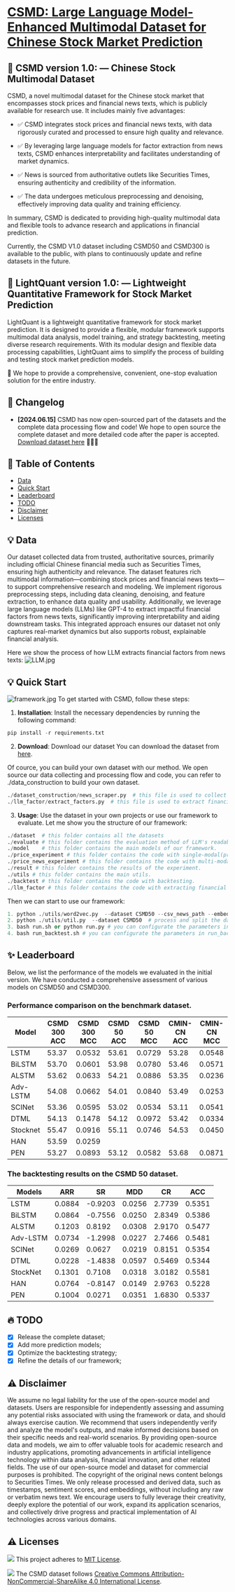 # [CSMD: Large Language Model-Enhanced Multimodal Dataset for Chinese Stock Market Prediction](https://arxiv.org/)

## 📝 CSMD version 1.0:  — Chinese Stock Multimodal Dataset
CSMD, a novel multimodal dataset for the Chinese stock market that encompasses stock prices and financial news texts, which is publicly available for research use. It includes mainly five advantages:

- ✅ CSMD integrates stock prices and financial news texts, with data rigorously curated and processed to ensure high quality and relevance.

- ✅ By leveraging large language models for factor extraction from news texts, CSMD enhances interpretability and facilitates understanding of market dynamics.

- ✅ News is sourced from authoritative outlets like Securities Times, ensuring authenticity and credibility of the information.

- ✅ The data undergoes meticulous preprocessing and denoising, effectively improving data quality and training efficiency.

In summary, CSMD is dedicated to providing high-quality multimodal data and flexible tools to advance research and applications in financial prediction.

Currently, the CSMD V1.0 dataset including CSMD50 and CSMD300 is available to the public, with plans to continuously update and refine datasets in the future.

## 📝 LightQuant version 1.0:  — Lightweight Quantitative Framework for Stock Market Prediction
LightQuant is a lightweight quantitative framework for stock market prediction. It is designed to provide a flexible, modular framework supports multimodal data analysis, model training, and strategy backtesting, meeting diverse research requirements. With its modular design and flexible data processing capabilities, LightQuant aims to simplify the process of building and testing stock market prediction models.

🤗 We hope to provide a comprehensive, convenient, one-stop evaluation solution for the entire industry.

## 🚀 Changelog
- **[2024.06.15]** CSMD has now open-sourced part of the datasets and the complete data processing flow and code! We hope to open source the complete dataset and more detailed code after the paper is accepted. [Download dataset here](https://www.) 🚀🚀🚀

## 📝 Table of Contents
- [Data](#data)
- [Quick Start](#quick-start)
- [Leaderboard](#leaderboard)
- [TODO](#todo)
- [Disclaimer](#disclaimer)
- [Licenses](#licenses)

## 💡 Data
Our dataset collected data from trusted, authoritative sources, primarily including official Chinese financial media such as Securities Times, ensuring high authenticity and relevance. The dataset features rich multimodal information—combining stock prices and financial news texts—to support comprehensive research and modeling. We implement rigorous preprocessing steps, including data cleaning, denoising, and feature extraction, to enhance data quality and usability. Additionally, we leverage large language models (LLMs) like GPT-4 to extract impactful financial factors from news texts, significantly improving interpretability and aiding downstream tasks. This integrated approach ensures our dataset not only captures real-market dynamics but also supports robust, explainable financial analysis.

Here we show the process of how LLM extracts financial factors from news texts:
![LLM.jpg](./picitures/LLM.jpg)

## 💡 Quick Start
![framework.jpg](./picitures/framework.jpg)
To get started with CSMD, follow these steps:
1. **Installation**: Install the necessary dependencies by running the following command:
```python
pip install -r requirements.txt
```
2. **Download**: Download our dataset
You can download the dataset from [here](./dataset).

Of cource, you can build your own dataset with our method. We open source our data collecting and processing flow and code, you can refer to ./data_construction to build your own dataset.
```python
./dataset_construction/news_scraper.py  # this file is used to collect news data
./llm_factor/extract_factors.py  # this file is used to extract financial factors from news texts
```
3. **Usage**: Use the dataset in your own projects or use our framework to evaluate.
Let me show you the structure of our framework:
```python
./dataset  # this folder contains all the datasets
./evaluate # this folder contains the evaluation method of LLM's readability.
./model    # this folder contains the main models of our framework.
./price_experiment # this folder contains the code with single-modal(price) experiment.
./price_news_experiment # this folder contains the code with multi-modal(price and news) experiment.
./result # this folder contains the results of the experiment.
./utils # this folder contains the main utils.
./backtest # this folder contains the code with backtesting.
./llm_factor # this folder contains the code with extracting financial factors from news texts.
```
Then we can start to use our framework:
```python
1. python ./utils/word2vec.py  --dataset CSMD50 --csv_news_path --embedding_path --local_model_path --trading_date_list #  generate word2vec embedding
2. python ./utils/util.py  --dataset CSMD50  # process and split the dataset
3. bash run.sh or python run.py # you can configurate the parameters in run.sh or run.py
4. bash run_backtest.sh # you can configurate the parameters in run_backtest.sh to backtest the model
```

## ✨ Leaderboard
Below, we list the performance of the models we evaluated in the initial version. We have conducted a comprehensive assessment of various models on CSMD50 and CSMD300.

### Performance comparison on the benchmark dataset.
| Model    | CSMD 300 ACC | CSMD 300 MCC | CSMD 50 ACC | CSMD 50 MCC | CMIN-CN ACC | CMIN-CN MCC |
|----------|--------------|--------------|-------------|-------------|-------------|-------------|
| LSTM     | 53.37        | 0.0532       | 53.61       | 0.0729      | 53.28       | 0.0548      |
| BiLSTM   | 53.70        | 0.0601       | 53.98       | 0.0780      | 53.46       | 0.0571      |
| ALSTM    | 53.62        | 0.0633       | 54.21       | 0.0886      | 53.35       | 0.0236      |
| Adv-LSTM | 54.08        | 0.0662       | 54.01       | 0.0840      | 53.49       | 0.0253      |
| SCINet   | 53.36        | 0.0595       | 53.02       | 0.0534      | 53.11       | 0.0541      |
| DTML     | 54.13        | 0.1478       | 54.12       | 0.0972      | 53.42       | 0.0334      |
| Stocknet | 55.47        | 0.0916       | 55.11       | 0.0746      | 54.53       | 0.0450      |
| HAN      | 53.59        | 0.0259       |             |             |             |             |
| PEN      | 53.27        | 0.0893       | 53.12       | 0.0582      | 53.68       | 0.0871      |

### The backtesting results on the CSMD 50 dataset.
| Models    | ARR    | SR     | MDD    | CR     | ACC    |
|-----------|--------|--------|--------|--------|--------|
| LSTM      | 0.0884 | -0.9203 | 0.0256 | 2.7739 | 0.5351 |
| BiLSTM    | 0.0864 | -0.7556 | 0.0250 | 2.8349 | 0.5386 |
| ALSTM     | 0.1203 | 0.8192  | 0.0308 | 2.9170 | 0.5477 |
| Adv-LSTM  | 0.0734 | -1.2998 | 0.0227 | 2.7466 | 0.5481 |
| SCINet    | 0.0269 | 0.0627  | 0.0219 | 0.8151 | 0.5354 |
| DTML      | 0.0228 | -1.4838 | 0.0597 | 0.5469 | 0.5344 |
| StockNet  | 0.1301 | 0.7108  | 0.0318 | 3.0182 | 0.5581 |
| HAN       | 0.0764 | -0.8147 | 0.0149 | 2.9763 | 0.5228 |
| PEN       | 0.1004 | 0.0271  | 0.0351 | 1.6830 | 0.5337 |


## 🔥 TODO
- [x] Release the complete dataset;
- [x] Add more prediction models;
- [x] Optimize the backtesting strategy;
- [x] Refine the details of our framework;

## ⚠️ Disclaimer
We assume no legal liability for the use of the open-source model and datasets. Users are responsible for independently assessing and assuming any potential risks associated with using the framework or data, and should always exercise caution.
We recommend that users independently verify and analyze the model's outputs, and make informed decisions based on their specific needs and real-world scenarios.
By providing open-source data and models, we aim to offer valuable tools for academic research and industry applications, promoting advancements in artificial intelligence technology within data analysis, financial innovation, and other related fields.
The use of our open-source model and dataset for commercial purposes is prohibited. The copyright of the original news content belongs to Securities Times. We only release processed and derived data, such as timestamps, sentiment scores, and embeddings, without including any raw or verbatim news text.
We encourage users to fully leverage their creativity, deeply explore the potential of our work, expand its application scenarios, and collectively drive progress and practical implementation of AI technologies across various domains.

## ⚠️ Licenses
![](https://img.shields.io/badge/License-MIT-blue.svg#id=wZ1Hr&originHeight=20&originWidth=82&originalType=binary&ratio=1&rotation=0&showTitle=false&status=done&style=none&title=)
This project adheres to [MIT License](https://lbesson.mit-license.org/).

![](https://img.shields.io/badge/License-CC%20BY--NC--SA%204.0-lightgrey.svg#id=ZNe2m&originHeight=20&originWidth=158&originalType=binary&ratio=1&rotation=0&showTitle=false&status=done&style=none&title=)
The CSMD dataset follows [Creative Commons Attribution-NonCommercial-ShareAlike 4.0 International License](http://creativecommons.org/licenses/by-nc-sa/4.0/).

